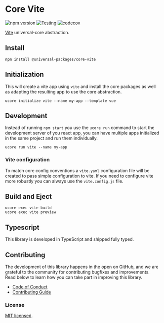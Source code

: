 # Core Vite

[![npm version](https://badge.fury.io/js/@universal-packages%2Fcore-vite.svg)](https://www.npmjs.com/package/@universal-packages/core-vite)
[![Testing](https://github.com/universal-packages/universal-core-vite/actions/workflows/testing.yml/badge.svg)](https://github.com/universal-packages/universal-core-vite/actions/workflows/testing.yml)
[![codecov](https://codecov.io/gh/universal-packages/universal-core-vite/branch/main/graph/badge.svg?token=CXPJSN8IGL)](https://codecov.io/gh/universal-packages/universal-core-vite)

[Vite](https://vite.dev/) universal-core abstraction.

## Install

```shell
npm install @universal-packages/core-vite
```

## Initialization

This will create a vite app using `vite` and install the core packages as well as adapting the resulting app to use the core abstraction.

```shell
ucore initialize vite --name my-app --template vue
```

## Development

Instead of running `npm start` you use the `ucore run` command to start the development server of you react app, you can have multiple apps initialized in the same project and run them individually.

```shell
ucore run vite --name my-app
```

### Vite configuration

To match core config conventions a `vite.yaml` configuration file will be created to pass simple configuration to vite. If you need to configure vite more robustly you can always use the `vite.config.js` file.

## Build and Eject

```shell
ucore exec vite build
ucore exec vite preview
```

## Typescript

This library is developed in TypeScript and shipped fully typed.

## Contributing

The development of this library happens in the open on GitHub, and we are grateful to the community for contributing bugfixes and improvements. Read below to learn how you can take part in improving this library.

- [Code of Conduct](./CODE_OF_CONDUCT.md)
- [Contributing Guide](./CONTRIBUTING.md)

### License

[MIT licensed](./LICENSE).
